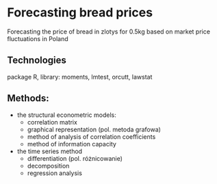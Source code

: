 # Forecasting bread prices

Forecasting the price of bread in zlotys for 0.5kg based on market price fluctuations in Poland

## Technologies

package R, library: moments, lmtest, orcutt, lawstat

## Methods:

* the structural econometric models:
  * correlation matrix
  * graphical representation (pol. metoda grafowa)
  * method of analysis of correlation coefficients
  * method of information capacity
* the time series method
  * differentiation (pol. różnicowanie)
  * decomposition
  * regression analysis
  

